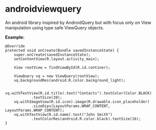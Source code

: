 androidviewquery
================

An android library inspired by AndroidQuery but with focus only on View manipulation using type safe ViewQuery objects.

**Example:**

```
@Override
protected void onCreate(Bundle savedInstanceState) {
	super.onCreate(savedInstanceState);
	setContentView(R.layout.activity_main);

	View rootView = findViewById(R.id.continer);

	ViewQuery vq = new ViewQuery(rootView);
	vq.backgroundRes(android.R.color.background_light);

	vq.withTextView(R.id.title).text("Contacts").textColor(Color.BLACK)
			.textSize(20);
	vq.withImageView(R.id.icon).image(R.drawable.icon_placeholder)
			.sizeDips(LayoutParams.WRAP_CONTENT, LayoutParams.WRAP_CONTENT);
	vq.withTextView(R.id.name).text("John Smith")
			.textColorRes(android.R.color.black).textSize(16);
}
```